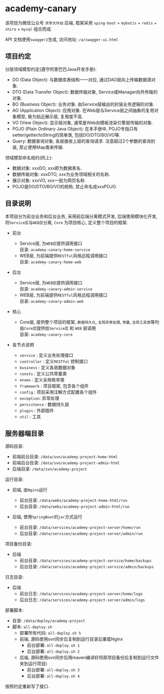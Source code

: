 # academy-canary
该项目为微信公众号 `求学大作战` 后端, 框架采用 `sping-boot` + `mybatis` + `redis` + `shiro` + `mysql` 组合而成.

API 文档使用`swagger2`生成, 访问地址: `/a/swagger-ui.html`

## 项目约定  
分层领域模型约定(遵守阿里巴巴Java开发手册): 
- DO (Data Object): 与数据库表结构一一对应, 通过DAO层向上传输数据源对象.
- DTO (Data Transfer Object): 数据传输对象, Service或Manager向外传输的对象.
- BO (Business Object): 业务对象. 由Service层输出的封装业务逻辑的对象.
- AO (Application Object): 应用对象. 在Web层与Service层之间抽象的复用对象模型, 极为贴近展示层, 复用度不高.
- VO (View Object): 显示层对象, 通常是Web向模板渲染引擎层传输的对象.
- POJO (Plain Ordinary Java Object): 在本手册中,  POJO专指只有setter/getter/toString的简单类, 包括DO/DTO/BO/VO等.
- Query: 数据查询对象, 各层接收上层的查询请求. 注意超过2个参数的查询封装, 禁止使用Map类来传输.

领域模型命名规约(同上):
- 数据对象: xxxDO, xxx即为数据表名.
- 数据传输对象: xxxDTO, xxx为业务领域相关的名称.
- 展示对象: xxxVO, xxx一般为网页名称.
- POJO是DO/DTO/BO/VO的统称, 禁止命名成xxxPOJO.

## 目录说明
本项目分为前台业务和后台业务, 采用前后端分离模式开发, 后端使用模块化开发, 将`Service层`与`WEB层`分离, `Core` 为项目核心, 定义整个项目的框架. 

- 前台
    - Service层, 为`WEB层`提供调用接口  
    目录: `academy-canary-home-service`
    - WEB层, 为前端提供`RESTful`风格远程调用接口   
    目录: `academy-canary-home-web`
- 后台
    - Service层, 为`WEB层`提供调用接口  
     目录: `academy-canary-admin-service`
    - WEB层, 为前端提供`RESTful`风格远程调用接口  
     目录: `academy-canary-admin-web`
- 核心
    - Core层, 提供整个项目的框架, `数据持久化`, `全局异常处理`, `常量`, `全局工具类`等均由`Core层`提供给`Service层` 和 `WEB` 层调用  
    目录: `academy-canary-core`
    
- 各节点说明
    - `service` : 定义业务处理接口
    - `controller` : 定义`RESTful` 控制接口
    - `business` : 定义各层数据对象
    - `consts` : 定义公共常量类
    - `enums` : 定义全局枚举类
    - `framework` : 项目框架, 包含各个组件
    - `config` : 项目采用注解方式配置各个组件
    - `exception`: 异常处理
    - `persistence` : 数据持久层
    - `plugin` : 外部插件
    - `util` : 工具

## 服务器端目录
源码目录:
- 前端前台目录: `/data/svn/academy-project-home-html` 
- 前端后台目录: `/data/svn/academy-project-admin-html`
- 后端目录: `/data/svn/academy-project`

运行目录: 
- 前端, 由`Nginx`运行
    - 前台目录: `/data/webs/academy-project-home-html/run` 
    - 后台目录: `/data/webs/academy-project-admin-html/run`
    
- 后端, 使用`SpringBoot`的`jar`方式运行
    - 前台目录: `/data/services/academy-project-server/home/run`
    - 后台目录: `/data/services/academy-project-server/admin/run`

项目备份目录:
- 后端
    - 前台目录: `/data/services/academy-project-service/home/backups`
    - 后台目录: `/data/services/academy-project-service/admin/backups`

日志目录: 
- 后端
    - 前台日志: `/data/services/academy-project-server/home/logs`
    - 后台日志: `/data/services/academy-project-server/admin/logs`
    
部署脚本:
- 目录: `/data/deploy/academy-project` 
- 脚本: `all-deploy.sh`
    - 部署所有代码: `all-deploy.sh 5`
    - 前端, 源码使用svn同步后复制到运行目录后重载Nginx
        - 前台部署: `all-deploy.sh 1`
        - 后台部署: `all-deploy.sh 2`
    - 后端, 源码使用svn同步后用maven编译好将原项目备份后复制到运行文件夹到运行项目) 
        - 前台部署: `all-deploy.sh 3`
        - 后台部署: `all-deploy.sh 4`

按照约定重新写了接口. 
